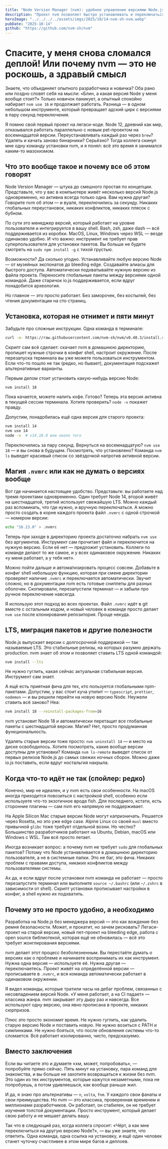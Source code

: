 ```yaml
---
title: "Node Version Manager (nvm): удобное управление версиями Node.js"
description: "Проект nvm позволяет быстро устанавливать и переключаться между разными версиями Node.js, облегчая разработку и тестирование приложений с разными версиями среды."
heroImage: "../../../../assets/imgs/2025/10/14-nvm-sh-nvm.webp"
pubDate: "2025-10-14"
github: "https://github.com/nvm-sh/nvm"
---
```


<!-- [44.24, 80] > [1.52, 61] -->

# Спасите, у меня снова сломался деплой! Или почему nvm — это не роскошь, а здравый смысл

Знаете, что объединяет опытного разработчика и новичка? Оба рано или поздно словят себя на мысли: «Блин, а какая версия Node у меня вообще стоит?» Только новичок паникует, а опытный спокойно набирает `nvm use 16` и продолжает работать. Разница — в одном небольшом инструменте, который превращает адский цирк с версиями в пару секунд переключения.

Я помню свой первый проект на легаси-коде. Node 12, древний как мир, отказывался работать параллельно с новым pet-проектом на восемнадцатой версии. Переустанавливать каждый раз через `brew`? Удалять и качать заново бинарники? Серьёзно? Тогда коллега скинул мне одну команду установки nvm, и я понял: всё это время я занимался каким-то мазохизмом.

## Что это вообще такое и почему все об этом говорят

Node Version Manager — штука до смешного простая по концепции. Представьте, что у вас в компьютере живёт несколько версий Node.js одновременно, но активна всегда только одна. Вам нужна другая? Говорите nvm об этом — и вуаля, переключились за секунду. Никаких глобальных переустановок, никаких конфликтов, никаких плясок с бубном.

По сути это менеджер версий, который работает на уровне пользователя и интегрируется в вашу shell. Bash, zsh, даже dash — всё поддерживается из коробки. MacOS, Linux, Windows через WSL — везде одинаково удобно. И что важно: инструмент не требует прав суперпользователя для установки пакетов. Вы больше не будете смотреть на `sudo npm install -g` с тихой грустью.

Возможности? Да сколько угодно. Устанавливайте любую версию Node — от музейных экспонатов до bleeding edge. Создавайте алиасы для быстрого доступа. Автоматически подхватывайте нужную версию из файла проекта. Переносите глобальные пакеты между версиями одной командой. Даже старичок io.js поддерживается, если вдруг понадобится археология.

Но главное — это просто работает. Без заморочек, без костылей, без чтения документации на сто страниц.

## Установка, которая не отнимет и пяти минут

Забудьте про сложные инструкции. Одна команда в терминале:

```bash
curl -o- https://raw.githubusercontent.com/nvm-sh/nvm/v0.40.3/install.sh | bash
```

Скрипт сам всё сделает: скачает nvm в домашнюю директорию, пропишет нужные строчки в конфиг shell, настроит окружение. После перезапуска терминала вы уже можете пользоваться инструментом. Если что-то пошло не так (редко, но бывает), документация подскажет альтернативные варианты.

Первым делом стоит установить какую-нибудь версию Node:

```bash
nvm install 18
```

Пока качается, можете налить кофе. Готово? Теперь эта версия активна в текущей сессии терминала. Хотите проверить? `node -v` покажет правду.

Допустим, понадобилась ещё одна версия для старого проекта:

```bash
nvm install 14
nvm use 14
node -v  # v14.18.0 или около того
```

Переключились за пару секунд. Вернуться на восемнадцатую? `nvm use 18` — и вы снова в будущем. Посмотреть, что установлено? Команда `nvm ls` выведет красивый список со звёздочкой напротив активной версии.

## Магия `.nvmrc` или как не думать о версиях вообще

Вот где начинается настоящее удобство. Представьте: вы работаете над тремя проектами одновременно. Один требует Node 14, второй живёт на шестнадцатой, третий использует свежайшую LTS. Можно каждый раз вспоминать, что где нужно, и вручную переключаться. А можно просто создать в корне каждого проекта файл `.nvmrc` с одной строчкой — номером версии:

```bash
echo "16.13.0" > .nvmrc
```

Теперь при заходе в директорию проекта достаточно набрать `nvm use` без аргументов. Инструмент сам прочитает файл и переключится на нужную версию. Если её нет — предложит установить. Коллеги по команде делают то же самое, и у всех одинаковое окружение. Никаких «у меня работает, а у тебя нет».

Можно пойти дальше и автоматизировать процесс совсем. Добавьте в конфиг shell небольшую функцию, которая при смене директории проверяет наличие `.nvmrc` и переключается автоматически. Звучит сложно, но в документации nvm есть готовые сниппеты для разных оболочек. Скопировали, перезапустили терминал — и забыли про ручное переключение навсегда.

Я использую этот подход во всех проектах. Файл `.nvmrc` идёт в git вместе с остальным кодом, и новый человек в команде просто делает `nvm use` после клонирования репозитория. Проще некуда.

## LTS, миграция пакетов и другие полезности

Node.js выпускает версии с долгосрочной поддержкой — так называемые LTS. Это стабильные релизы, на которых разумно держать production. nvm знает об этом и позволяет ставить LTS одной командой:

```bash
nvm install --lts
```

Не нужно гуглить, какая сейчас актуальная стабильная версия. Инструмент сам знает.

А ещё есть приятная фича для тех, кто пользуется глобальными npm-пакетами. Допустим, у вас стоит куча утилит — `typescript`, `prettier`, `nodemon` — и вы решили перейти на новую версию Node. Неужели ставить всё заново? Неа:

```bash
nvm install 18 --reinstall-packages-from=16
```

nvm установит Node 18 и автоматически перетащит все глобальные пакеты с шестнадцатой версии. Магия? Нет, просто продуманная функциональность.

Удалять старые версии тоже просто: `nvm uninstall 14` — и место на диске освободилось. Хотите посмотреть, какие вообще версии доступны для установки? Команда `nvm ls-remote` выведет список от первых релизов Node.js до самых свежих ночных сборок. Можно даже io.js поставить, если вдруг ностальгия накрыла.

## Когда что-то идёт не так (спойлер: редко)

Конечно, мир не идеален, и у nvm есть свои особенности. На macOS иногда приходится повозиться с настройкой shell, особенно если используете что-то экзотичное вроде fish. Для последнего, кстати, есть сторонние плагины — сам nvm его напрямую не поддерживает.

На Apple Silicon Mac старые версии Node могут капризничать. Решается через Rosetta, но это уже edge case. Alpine Linux со своей `musl` вместо привычной `glibc` тоже требует отдельной возни. Но честно? Большинство разработчиков работают на Ubuntu, Debian, macOS или Windows с WSL. Там всё просто летает.

Иногда возникает вопрос: а почему nvm не требует `sudo` для глобальных пакетов? Потому что Node устанавливается в домашнюю директорию пользователя, а не в системные папки. Это не баг, это фича. Никаких проблем с правами доступа, никаких конфликтов между пользователями системы.

Ах да, и если вдруг после установки nvm команда не работает — просто перезапустите терминал или выполните `source ~/.bashrc` (или `~/.zshrc` в зависимости от shell). Скрипт установки прописывает настройки в конфиг, а shell нужно их подхватить.

## Почему это не просто удобно, а необходимо

Разработка на Node.js без менеджера версий — это как вождение без ремня безопасности. Может, и прокатит, но зачем рисковать? Легаси-проект на старой версии, новый пет-проект на bleeding edge, работа с open source библиотекой, которая ещё не обновилась — всё это требует жонглирования версиями.

nvm делает этот процесс безболезненным. Вы перестаёте думать о версиях как о проблеме и начинаете воспринимать их как инструмент. Нужна одна версия — используете её. Нужна другая — переключаетесь. Проект живёт на определённой версии — прописываете в `.nvmrc`, и вся команда автоматически работает в одинаковом окружении.

Я видел команды, которые тратили часы на дебаг проблем, связанных с несовпадением версий Node. «У меня работает, а на CI падает» — классика жанра. nvm закрывает эту дыру раз и навсегда. Все используют одну версию, она явно прописана в проекте, никаких сюрпризов.

Плюс это просто экономит время. Не нужно гуглить, как удалить старую версию Node и поставить новую. Не нужно возиться с PATH и симлинками. Не нужно бояться, что после обновления системы что-то сломается. Всё работает изолированно, чисто, предсказуемо.

## Вместо заключения

Если вы читаете это и думаете «хм, может, попробовать», — попробуйте прямо сейчас. Пять минут на установку, пара команд для знакомства, и вы больше не захотите возвращаться к жизни без nvm. Это один из тех инструментов, которые кажутся незаметными, пока не попробуешь, а потом удивляешься, как вообще раньше жил.

И да, я знаю про альтернативы — `n`, `volta`, `fnm`. У каждого свои фанаты и свои преимущества. Но nvm — это классика, проверенная временем и миллионами разработчиков. Он работает, он стабилен, он не требует изучения толстой документации. Просто инструмент, который делает свою работу и не мешает делать вашу.

Так что в следующий раз, когда коллега спросит: «Чёрт, а как мне переключиться на другую версию Node?», — вы уже знаете, что ответить. Одна команда, одна ссылка на установку, и ещё один человек станет чуточку счастливее в этом мире багов и деплоев.
